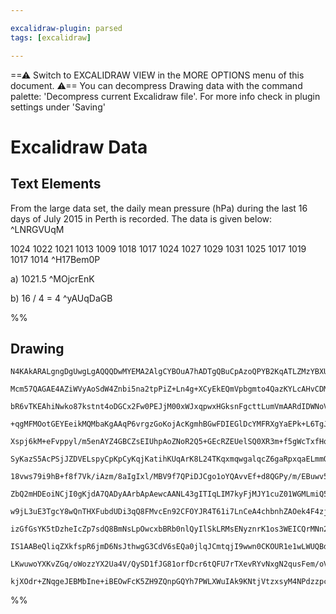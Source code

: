 ```yaml
---

excalidraw-plugin: parsed
tags: [excalidraw]

---
```

==⚠  Switch to EXCALIDRAW VIEW in the MORE OPTIONS menu of this document. ⚠== You can decompress Drawing data with the command palette: 'Decompress current Excalidraw file'. For more info check in plugin settings under 'Saving'


# Excalidraw Data
## Text Elements
From the large data set, the daily mean pressure (hPa) during the last 16 days of July 2015 in Perth is recorded. The data is given below: ^LNRGVUqM

1024    1022    1021    1013    1009    1018   1017    1024  1027    1029    1031    1025    1017    1019    1017   1014 ^H17Bem0P

a) 1021.5 ^MOjcrEnK

b) 16 / 4 = 4 ^yAUqDaGB

%%
## Drawing
```compressed-json
N4KAkARALgngDgUwgLgAQQQDwMYEMA2AlgCYBOuA7hADTgQBuCpAzoQPYB2KqATLZMzYBXUtiRoIACyhQ4zZAHoFAc0JRJQgEYA6bGwC2CgF7N6hbEcK4OCtptbErHALRY8RMpWdx8Q1TdIEfARcZgRmBShcZQUebQAWbQBGGjoghH0EDihmbgBtcDBQMBKIEm4IABkAOQAlAHEANQBVAEcAWVSSyFhECqgsKC7SzG5nHgBWJISANgAOAHYJ/lKY

Mcm57QAGAE4AZiWVyAoSdW4Znbi5na2tpPiZ+Ln4g+XCyEkEQmVpbgmto4QazKYLcAHvCDMKCkNgAawQAGE2Pg2KQKgBiJIILFY4aQTS4bCw5QwoQcYhIlFoiTQ6zMOC4QLZPEQABmhHw+AAyrBQRJBB4WVCYfCAOqnSTcPgQ4VwhA8mB89AC8qA0k/DjhXJoJKAtgM7BqNY626AknCOAASWI2tQeQAuoDWeRMtbuBwhJzAYRyVgKrgtizSeTNcx

bR6vTKEAhiNwko87kstnt4oDGCx2Fw0PEJjM00xWJxqpwxHGksnFgcttLumVmAARdIDWNoVkEMKAzTCckAUWCmWy4c9+EBQjgxFwzbjCx4NwWexmE3+Cx2gKIHFh7uHa7YRJj3Db+A7EIGmCGEgAYjD9Kh1AhUPhGcp7xOoqgwlBqLfPqgJxyYKgmTWKgcCBGGIj3gAFJIAAKuAAJS/iIPrKN+96PlCAA6HDxr+uAwMwqBsKyqAAFKegBPB3BMqA

+qgMFMOotGEYEeikMQMbaKgAAqP6vrgzGoKojAcKgmhBGwFDIEGlDcYMFRXgYaEPk+L6TgJH5fneeH/oBISiaBWoQag0FwYhxDIRwqHaRhUCoLhE4EURJHkfglHUbRokMaQTGECxCBsRxxBcbxalvn5QmECJYkSVJLKspwUBcoQRjiLw4K1gl2QXrg+j/n8gKnlAACCRDKFm6DBKyQz5j55gEKV3wVdA+osno2S4D6TBumgEYjhCqLfD6BByWeCn

Xspj6kM+eFvppyl/m5enAYZ4GBCZsEIUhpAoZNoR2Q5+GEcRZEUelSQ0XR3m+f5gWcTxfHqYJwlZDFKJxYCuBCFAbC1OEKVpYex61uuCAABJfD8572dokyFAAvisxSlOUEhg0kCwAEIZFsMEsr0aXQPJgKjGg4xTNoUwY0kixvLWxqoM4SQ7NMExzFRexJJMgInMQZxoGzezJPcMw8PE1Ypq8gKfN8vwCxlpTAkqCsCNCcqUqiGI4tiSCdoSxLBh

SyKazS5AcPSjJZDVELspyCpKpCyKqjKatihKUqArK8L24TKqxmqwgalqcZ6gaRpxqaELmmO1q2g6TouggPWoH13q+qT6C4CkAdksQoZDpGtZhPuaBUZMCwXRMCxzLVhYVXsUy15mxYcKWOp7Dw7PlzwNYow2TYl6gQMIJ23bEH2GRWwX/W1mOr6Dxjs5bPONxbIsqYQuum69dum+7vCLZD+2I8nvJEjlmLqBX/Z1Y8NfN88Ek9/lkkezP7cOzvzT

18vws79i9hB+f8f7Vk/iAzm/8aIgIxl/MBV9f7QPiDJCgo1oYQAvvEf+d8QGPy/m/EBuwv5zGgcA+B1ZMFAP/nAm+ECcFQLITA6B1CEEMKQU6RKyVUpShVmyRKOU8puQKqfM8jVyoVCqtbWs6YoD1XwKI5qP04BtUSp1TUpBk6pwGjtfwI0z7oAwVg/+T9oH4LIYQ6BxCGGkIfhQi+1iL7MOTMYshkwv72LuI4xhN97gsi+j9P6rAuGtmPmuLqEN

ZbQ2mHDEoiNCjI0gKjdA7QADyAArbApAewcAANL43gITIqLIM7kyFjMJY1cuZ01WGMLmiQ5hTFzNzCEvN+aoGuNoRYOwdiPAmKvGcMw9jS0hnLXgVTIBKzSjwr2iJjbUnQJiHWuI9ZEmjuSDWczoBmwtkySRpRbbcl5L7J2/sXYigQOKPmkpS6e1dvKQ5FQ/ZBkDpIfOIcBph1gBHHh0crQ2nyI6G2icNG71rD6DiGcgQ8CebnV5O9C6lGLofBu8

w9jL3uE3TgcY8wQnTHXFubdUDi3qQ8FMvcEn92CFOYJR4T61i7LnCeA4chbnhZAOek4F4zjnHsa4MxFy6k3j6beKcQWlBRHuQ+w9Cp6KBIhC+rNkGoP9HK6sCr2HZE4WlKi6qoD8PygLaVIiyrNQkSyaRsj5H9FaoCdqUQurqMPpo2sg0dH4CVRILa8rKa+O+r9f6QTbykCELSsVYThmRNhhMBGSMISJIgDAYqbR6y4HqJjPJfQaTEwhMUyYVwbi

izGfGsYK5tDzheIcZp7sdQ8BmNsLpOwcxbBRb0nlQyIlSkLRMsENyznrK1os3WEICQrMNn202dIGQ7PihyA5iojmCh7XKC5rSyWQluT7B5xzoVBzDG851HyGblm+aSX5ccAWZSBY60VCT07+j2NCkMwc4UzwRdGQ+zNFgVyrk2jFFUaa/vxWleI1dl48AbjXWNFKEBUqPjS0eDL+xTxZS+tl44OXvq5cvIlIsIMgyFchncEqDwhOEWgzQcqZioAU

IS1AABeQliqZXkfspR6jmD6NsJthwgG3CdV6sEQa0jlqJCmtqjI9wwn0CKOUR1e1wLWUQBdcNN1TGKNUZoxxn1/j/VpWhMG0JmpwlQzjJGhG4Bz1AjgHAHkHLuDI2gJ8TIFQJykE3CsBghAEAUExvrVZRsqT9C2ZOq2wwIDYBEDsy0Ax9A8l7bM/t2tQvhdIJF6LPmR1jzHVJoLltmTueS6ljIF4Z0bv5Fu/LEWrZRYyLFpdVbeAVZS1V6LtXvb3

LKwuwoYXKvZGq/oWozzYX2Ua4V/QySD1fJG81orfDcr6tQFU7rTXevRYvNxgN2qusFem/oVBkmICia2z1qAfWbM+WKilySnxcBXvhUt0bWTiAXZhBQa7h8gSXaoFNlbGRnuSW4vkiohtQvMAycifAAANc4EwhZNIRWDzkABNbgTwJilviI/Wm7mjBsAMHZnFBBg1xmjUd5bJ3osDZhU+9AwP3MkhIJq3jXX6fEB5AgJRgnSgs/aGwDiWTcCaGCJK

kjXOdr+ZNqgeJEBMbIne+iBEOwFcK5ZH9ZQnpGQYh7PWLXWuIAk9KNtjVtzxsyM4NPdzzpcoID+r6HaVl8e1iyALoX3A9MhsgNgIgHPA36YhBwK3rug3u8U99UGgfg368gHYVJAUchcn93AHnfP/eC8HlKrrhIZGMG4rj/ADvSgEweekbApuuA2qEFCAwAOM0ioU+Kg+xG4Ob32sVEvUUEA5+RMhszYBYmQFtuEOz8MQDwyAA===
```
%%